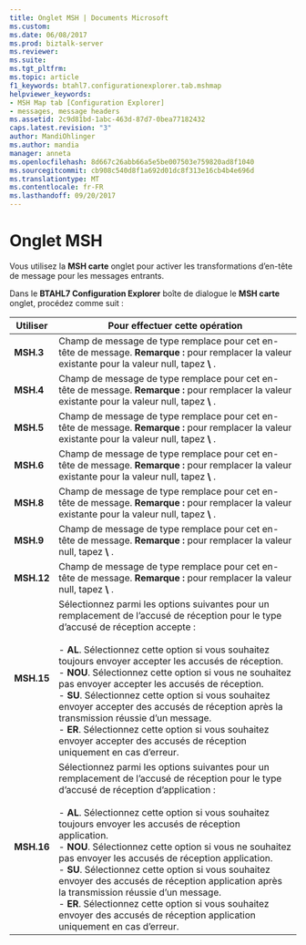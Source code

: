 ```yaml
---
title: Onglet MSH | Documents Microsoft
ms.custom: 
ms.date: 06/08/2017
ms.prod: biztalk-server
ms.reviewer: 
ms.suite: 
ms.tgt_pltfrm: 
ms.topic: article
f1_keywords: btahl7.configurationexplorer.tab.mshmap
helpviewer_keywords:
- MSH Map tab [Configuration Explorer]
- messages, message headers
ms.assetid: 2c9d81bd-1abc-463d-87d7-0bea77182432
caps.latest.revision: "3"
author: MandiOhlinger
ms.author: mandia
manager: anneta
ms.openlocfilehash: 8d667c26abb66a5e5be007503e759820ad8f1040
ms.sourcegitcommit: cb908c540d8f1a692d01dc8f313e16cb4b4e696d
ms.translationtype: MT
ms.contentlocale: fr-FR
ms.lasthandoff: 09/20/2017
---
```

# <a name="msh-map-tab"></a>Onglet MSH
Vous utilisez la **MSH carte** onglet pour activer les transformations d’en-tête de message pour les messages entrants.  
  
 Dans le **BTAHL7 Configuration Explorer** boîte de dialogue le **MSH carte** onglet, procédez comme suit :  
  
|Utiliser|Pour effectuer cette opération|  
|--------------|----------------|  
|**MSH.3**|Champ de message de type remplace pour cet en-tête de message. **Remarque :** pour remplacer la valeur existante pour la valeur null, tapez  **\\** .|  
|**MSH.4**|Champ de message de type remplace pour cet en-tête de message. **Remarque :** pour remplacer la valeur existante pour la valeur null, tapez  **\\** .|  
|**MSH.5**|Champ de message de type remplace pour cet en-tête de message. **Remarque :** pour remplacer la valeur existante pour la valeur null, tapez  **\\** .|  
|**MSH.6**|Champ de message de type remplace pour cet en-tête de message. **Remarque :** pour remplacer la valeur existante pour la valeur null, tapez  **\\** .|  
|**MSH.8**|Champ de message de type remplace pour cet en-tête de message. **Remarque :** pour remplacer la valeur existante pour la valeur null, tapez  **\\** .|  
|**MSH.9**|Champ de message de type remplace pour cet en-tête de message. **Remarque :** pour remplacer la valeur null, tapez  **\\** .|  
|**MSH.12**|Champ de message de type remplace pour cet en-tête de message. **Remarque :** pour remplacer la valeur null, tapez  **\\** .|  
|**MSH.15**|Sélectionnez parmi les options suivantes pour un remplacement de l’accusé de réception pour le type d’accusé de réception accepte :<br /><br /> -   **AL**. Sélectionnez cette option si vous souhaitez toujours envoyer accepter les accusés de réception.<br />-   **NOU**. Sélectionnez cette option si vous ne souhaitez pas envoyer accepter les accusés de réception.<br />-   **SU**. Sélectionnez cette option si vous souhaitez envoyer accepter des accusés de réception après la transmission réussie d’un message.<br />-   **ER**. Sélectionnez cette option si vous souhaitez envoyer accepter des accusés de réception uniquement en cas d’erreur.|  
|**MSH.16**|Sélectionnez parmi les options suivantes pour un remplacement de l’accusé de réception pour le type d’accusé de réception d’application :<br /><br /> -   **AL**. Sélectionnez cette option si vous souhaitez toujours envoyer les accusés de réception application.<br />-   **NOU**. Sélectionnez cette option si vous ne souhaitez pas envoyer les accusés de réception application.<br />-   **SU**. Sélectionnez cette option si vous souhaitez envoyer des accusés de réception application après la transmission réussie d’un message.<br />-   **ER**. Sélectionnez cette option si vous souhaitez envoyer des accusés de réception application uniquement en cas d’erreur.|